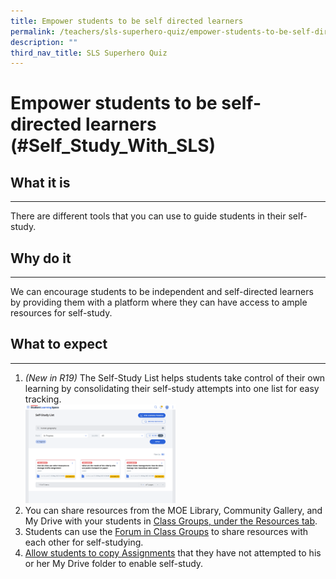```yaml
---
title: Empower students to be self directed learners
permalink: /teachers/sls-superhero-quiz/empower-students-to-be-self-directed-learners/
description: ""
third_nav_title: SLS Superhero Quiz
---
```

<h1 class="page-title">Empower students to be self-directed learners (#Self_Study_With_SLS)</h1>
<div>
<h2>What it is</h2>
<hr>
<p>There are different tools that you can use to guide students in their self-study.</p>
  
<h2>Why do it</h2>
<hr>
<p>We can encourage students to be independent and self-directed learners by providing them with a platform where they can have access to ample resources for self-study.</p>
<h2>What to expect</h2>
<hr>
<ol>
<li><i>(New in R19)</i> The Self-Study List helps students take control of their own learning by consolidating their self-study attempts into one list for easy tracking.</li>
<img width="50%" src="/images/2Teacher/Marcomms/SLS%20Superhero%20Quiz/Empower.png">
<li>You can share resources from the MOE Library, Community Gallery, and My Drive with your students in <a target="_blank" href="/teacher-user-guide/organise/manage-class-group-resources/">Class Groups, under the Resources tab</a>.</li>
<li>Students can use the <a target="_blank" href="/teacher-user-guide/collaborate/about-the-forum/">Forum in Class Groups</a> to share resources with each other for self-studying.</li>
<li><a target="_blank" href="/teacher-user-guide/assign/allow-students-to-copy-assignments/">Allow students to copy Assignments</a> that they have not attempted to his or her My Drive folder to enable self-study.</li></ol></div>